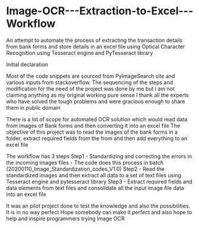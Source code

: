 # Image-OCR---Extraction-to-Excel---Workflow
An attempt to automate the process of extracting the transaction details from bank forms and store details in an excel file using Optical Character Recognition using Tesseract engine and PyTesseract library

Initial declaration

Most of the code snippets are sourced from PyImageSearch site and various inputs from stackoverflow. 
The sequencing of the steps and modification for the need of the project was done by me but i am not claiming anything as my original working pure sense
I thank all the experts who have solved the tough problems and were gracious enough to share them in public domain

There is a lot of scope for automated OCR solution which would read data from images of Bank forms and then converting it into an excel file
The objective of this project was to read the images of the bank forms in a folder, extract required fields from the from and then add everything to an excel file

The workflow has 3 steps
Step1 - Standardizing and correcting the errors in the incoming images files - The code does this process in batch (20200110_Image_Standardization_codes_V1.0)
Step2 - Read the standardized images and then extract all data to a set of text files using Tesseract engine and pytesseract library
Step3 - Extract required fields and data elements from text files and consolidate all the input image file data into an excel file

It was an pilot project done to test the knowledge and also the possibilities. It is in no way perfect
Hope somebody can make it perfect and also hope to help and inspire programmers trying Image OCR

